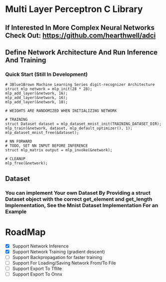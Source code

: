 # Multi Layer Perceptron C Library

## If Interested In More Complex Neural Networks Check Out: https://github.com/hearthwell/adci 

## Define Network Architecture And Run Inference And Training 

### Quick Start (Still In Development)
```
# 3Blue1Brown Machine Learning Series digit-recognizer Architecture
struct mlp network = mlp_init(28 * 28);
mlp_add_layer(&network, 16);
mlp_add_layer(&network, 16);
mlp_add_layer(&network, 10);

# WEIGHTS ARE RANDOMIZED WHEN INITIALIZING NETWORK

# TRAINING
struct Dataset dataset = mlp_dataset_mnist_init(TRAINING_DATASET_DIR);
mlp_train(&network, dataset, mlp_default_optimizer(), 1);
mlp_dataset_mnist_free(&dataset);

# NN FORWARD
# TODO, SET NN INPUT BEFORE INFERENCE
struct mlp_matrix output = mlp_invoke(&network);

# CLEANUP
mlp_free(&network);
```

## Dataset
### You can implement Your own Dataset By Providing a struct Dataset object with the correct get_element and get_length Implementation, See the Mnist Dataset Implementation For an Example

# RoadMap
- [x] Support Network Inference
- [x] Support Network Training (gradient descent)
- [ ] Support Backpropagation for faster training
- [ ] Support For Loading/Saving Network From/To File
- [ ] Support Export To Tflite
- [ ] Support Export To Onnx